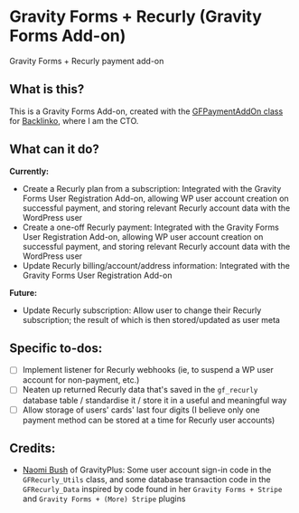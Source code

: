 # Gravity Forms + Recurly (Gravity Forms Add-on)
Gravity Forms + Recurly payment add-on

## What is this?
This is a Gravity Forms Add-on, created with the [GFPaymentAddOn class](https://www.gravityhelp.com/documentation/article/gfpaymentaddon/ "GFPaymentAddOn") for [Backlinko](http://backlinko.com/ "Backlinko"), where I am the CTO.

## What can it do?
**Currently:**
- Create a Recurly plan from a subscription: Integrated with the Gravity Forms User Registration Add-on, allowing WP user account creation on successful payment, and storing relevant Recurly account data with the WordPress user
- Create a one-off Recurly payment: Integrated with the Gravity Forms User Registration Add-on, allowing WP user account creation on successful payment, and storing relevant Recurly account data with the WordPress user
- Update Recurly billing/account/address information: Integrated with the Gravity Forms User Registration Add-on

**Future:**
- Update Recurly subscription: Allow user to change their Recurly subscription; the result of which is then stored/updated as user meta

## Specific to-dos:
- [ ] Implement listener for Recurly webhooks (ie, to suspend a WP user account for non-payment, etc.)
- [ ] Neaten up returned Recurly data that's saved in the `gf_recurly` database table / standardise it / store it in a useful and meaningful way
- [ ] Allow storage of users' cards' last four digits (I believe only one payment method can be stored at a time for Recurly user accounts)

## Credits:
- [Naomi Bush](https://gravityplus.pro/ "GravityPlus") of GravityPlus: Some user account sign-in code in the `GFRecurly_Utils` class, and some database transaction code in the `GFRecurly_Data` inspired by code found in her `Gravity Forms + Stripe` and `Gravity Forms + (More) Stripe` plugins
